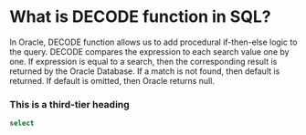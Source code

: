 # What is DECODE function in SQL?

In Oracle, DECODE function allows us to add procedural if-then-else logic to the query. DECODE compares the expression to each search value one by one. If expression is equal to a search, then the corresponding result is returned by the Oracle Database. If a match is not found, then default is returned. If default is omitted, then Oracle returns null.
### This is a third-tier heading

```sql
select
```
